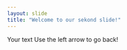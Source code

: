```yaml
---
layout: slide
title: "Welcome to our sekond slide!"
---
```

Your text
Use the left arrow to go back!
